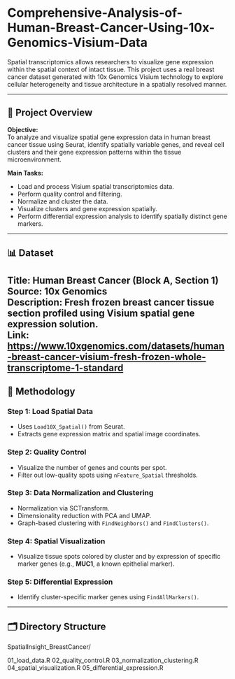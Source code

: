 # Comprehensive-Analysis-of-Human-Breast-Cancer-Using-10x-Genomics-Visium-Data

Spatial transcriptomics allows researchers to visualize gene expression within the spatial context of intact tissue. This project uses a real breast cancer dataset generated with 10x Genomics Visium technology to explore cellular heterogeneity and tissue architecture in a spatially resolved manner.

---

## 🧠 Project Overview

**Objective:**  
To analyze and visualize spatial gene expression data in human breast cancer tissue using Seurat, identify spatially variable genes, and reveal cell clusters and their gene expression patterns within the tissue microenvironment.

**Main Tasks:**
- Load and process Visium spatial transcriptomics data.
- Perform quality control and filtering.
- Normalize and cluster the data.
- Visualize clusters and gene expression spatially.
- Perform differential expression analysis to identify spatially distinct gene markers.

---

## 📊 Dataset

**Title:** Human Breast Cancer (Block A, Section 1)  
**Source:** 10x Genomics  
**Description:** Fresh frozen breast cancer tissue section profiled using Visium spatial gene expression solution.  
**Link:**  
https://www.10xgenomics.com/datasets/human-breast-cancer-visium-fresh-frozen-whole-transcriptome-1-standard
---

## 🧪 Methodology

### Step 1: Load Spatial Data
- Uses `Load10X_Spatial()` from Seurat.
- Extracts gene expression matrix and spatial image coordinates.

### Step 2: Quality Control
- Visualize the number of genes and counts per spot.
- Filter out low-quality spots using `nFeature_Spatial` thresholds.

### Step 3: Data Normalization and Clustering
- Normalization via SCTransform.
- Dimensionality reduction with PCA and UMAP.
- Graph-based clustering with `FindNeighbors()` and `FindClusters()`.

### Step 4: Spatial Visualization
- Visualize tissue spots colored by cluster and by expression of specific marker genes (e.g., **MUC1**, a known epithelial marker).

### Step 5: Differential Expression
- Identify cluster-specific marker genes using `FindAllMarkers()`.

---

## 🗂 Directory Structure

SpatialInsight_BreastCancer/

01_load_data.R
02_quality_control.R
03_normalization_clustering.R
04_spatial_visualization.R
05_differential_expression.R

